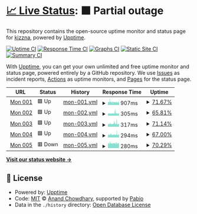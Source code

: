 # [📈 Live Status](https://kizzna.github.io/bovorn-mon): <!--live status--> **🟧 Partial outage**

This repository contains the open-source uptime monitor and status page for [kizzna](https://kizzna.github.io/bovorn-mon), powered by [Upptime](https://github.com/upptime/upptime).

[![Uptime CI](https://github.com/kizzna/bovorn-mon/workflows/Uptime%20CI/badge.svg)](https://github.com/kizzna/bovorn-mon/actions?query=workflow%3A%22Uptime+CI%22)
[![Response Time CI](https://github.com/kizzna/bovorn-mon/workflows/Response%20Time%20CI/badge.svg)](https://github.com/kizzna/bovorn-mon/actions?query=workflow%3A%22Response+Time+CI%22)
[![Graphs CI](https://github.com/kizzna/bovorn-mon/workflows/Graphs%20CI/badge.svg)](https://github.com/kizzna/bovorn-mon/actions?query=workflow%3A%22Graphs+CI%22)
[![Static Site CI](https://github.com/kizzna/bovorn-mon/workflows/Static%20Site%20CI/badge.svg)](https://github.com/kizzna/bovorn-mon/actions?query=workflow%3A%22Static+Site+CI%22)
[![Summary CI](https://github.com/kizzna/bovorn-mon/workflows/Summary%20CI/badge.svg)](https://github.com/kizzna/bovorn-mon/actions?query=workflow%3A%22Summary+CI%22)

With [Upptime](https://upptime.js.org), you can get your own unlimited and free uptime monitor and status page, powered entirely by a GitHub repository. We use [Issues](https://github.com/kizzna/bovorn-mon/issues) as incident reports, [Actions](https://github.com/kizzna/bovorn-mon/actions) as uptime monitors, and [Pages](https://kizzna.github.io/bovorn-mon) for the status page.

<!--start: status pages-->
<!-- This summary is generated by Upptime (https://github.com/upptime/upptime) -->
<!-- Do not edit this manually, your changes will be overwritten -->
<!-- prettier-ignore -->
| URL | Status | History | Response Time | Uptime |
| --- | ------ | ------- | ------------- | ------ |
| <img alt="" src="https://icons.duckduckgo.com/ip3/mon.watbovorn.org.ico" height="13"> [Mon 001](https://mon.watbovorn.org/10.0.9.1.txt) | 🟩 Up | [mon-001.yml](https://github.com/kizzna/bovorn-mon/commits/HEAD/history/mon-001.yml) | <details><summary><img alt="Response time graph" src="./graphs/mon-001/response-time-week.png" height="20"> 907ms</summary><br><a href="https://kizzna.github.io/bovorn-mon/history/mon-001"><img alt="Response time 907" src="https://img.shields.io/endpoint?url=https%3A%2F%2Fraw.githubusercontent.com%2Fkizzna%2Fbovorn-mon%2FHEAD%2Fapi%2Fmon-001%2Fresponse-time.json"></a><br><a href="https://kizzna.github.io/bovorn-mon/history/mon-001"><img alt="24-hour response time 907" src="https://img.shields.io/endpoint?url=https%3A%2F%2Fraw.githubusercontent.com%2Fkizzna%2Fbovorn-mon%2FHEAD%2Fapi%2Fmon-001%2Fresponse-time-day.json"></a><br><a href="https://kizzna.github.io/bovorn-mon/history/mon-001"><img alt="7-day response time 907" src="https://img.shields.io/endpoint?url=https%3A%2F%2Fraw.githubusercontent.com%2Fkizzna%2Fbovorn-mon%2FHEAD%2Fapi%2Fmon-001%2Fresponse-time-week.json"></a><br><a href="https://kizzna.github.io/bovorn-mon/history/mon-001"><img alt="30-day response time 907" src="https://img.shields.io/endpoint?url=https%3A%2F%2Fraw.githubusercontent.com%2Fkizzna%2Fbovorn-mon%2FHEAD%2Fapi%2Fmon-001%2Fresponse-time-month.json"></a><br><a href="https://kizzna.github.io/bovorn-mon/history/mon-001"><img alt="1-year response time 907" src="https://img.shields.io/endpoint?url=https%3A%2F%2Fraw.githubusercontent.com%2Fkizzna%2Fbovorn-mon%2FHEAD%2Fapi%2Fmon-001%2Fresponse-time-year.json"></a></details> | <details><summary><a href="https://kizzna.github.io/bovorn-mon/history/mon-001">71.67%</a></summary><a href="https://kizzna.github.io/bovorn-mon/history/mon-001"><img alt="All-time uptime 71.67%" src="https://img.shields.io/endpoint?url=https%3A%2F%2Fraw.githubusercontent.com%2Fkizzna%2Fbovorn-mon%2FHEAD%2Fapi%2Fmon-001%2Fuptime.json"></a><br><a href="https://kizzna.github.io/bovorn-mon/history/mon-001"><img alt="24-hour uptime 71.67%" src="https://img.shields.io/endpoint?url=https%3A%2F%2Fraw.githubusercontent.com%2Fkizzna%2Fbovorn-mon%2FHEAD%2Fapi%2Fmon-001%2Fuptime-day.json"></a><br><a href="https://kizzna.github.io/bovorn-mon/history/mon-001"><img alt="7-day uptime 71.67%" src="https://img.shields.io/endpoint?url=https%3A%2F%2Fraw.githubusercontent.com%2Fkizzna%2Fbovorn-mon%2FHEAD%2Fapi%2Fmon-001%2Fuptime-week.json"></a><br><a href="https://kizzna.github.io/bovorn-mon/history/mon-001"><img alt="30-day uptime 71.67%" src="https://img.shields.io/endpoint?url=https%3A%2F%2Fraw.githubusercontent.com%2Fkizzna%2Fbovorn-mon%2FHEAD%2Fapi%2Fmon-001%2Fuptime-month.json"></a><br><a href="https://kizzna.github.io/bovorn-mon/history/mon-001"><img alt="1-year uptime 71.67%" src="https://img.shields.io/endpoint?url=https%3A%2F%2Fraw.githubusercontent.com%2Fkizzna%2Fbovorn-mon%2FHEAD%2Fapi%2Fmon-001%2Fuptime-year.json"></a></details>
| <img alt="" src="https://icons.duckduckgo.com/ip3/mon.watbovorn.org.ico" height="13"> [Mon 002](https://mon.watbovorn.org/10.0.9.2.txt) | 🟩 Up | [mon-002.yml](https://github.com/kizzna/bovorn-mon/commits/HEAD/history/mon-002.yml) | <details><summary><img alt="Response time graph" src="./graphs/mon-002/response-time-week.png" height="20"> 305ms</summary><br><a href="https://kizzna.github.io/bovorn-mon/history/mon-002"><img alt="Response time 305" src="https://img.shields.io/endpoint?url=https%3A%2F%2Fraw.githubusercontent.com%2Fkizzna%2Fbovorn-mon%2FHEAD%2Fapi%2Fmon-002%2Fresponse-time.json"></a><br><a href="https://kizzna.github.io/bovorn-mon/history/mon-002"><img alt="24-hour response time 305" src="https://img.shields.io/endpoint?url=https%3A%2F%2Fraw.githubusercontent.com%2Fkizzna%2Fbovorn-mon%2FHEAD%2Fapi%2Fmon-002%2Fresponse-time-day.json"></a><br><a href="https://kizzna.github.io/bovorn-mon/history/mon-002"><img alt="7-day response time 305" src="https://img.shields.io/endpoint?url=https%3A%2F%2Fraw.githubusercontent.com%2Fkizzna%2Fbovorn-mon%2FHEAD%2Fapi%2Fmon-002%2Fresponse-time-week.json"></a><br><a href="https://kizzna.github.io/bovorn-mon/history/mon-002"><img alt="30-day response time 305" src="https://img.shields.io/endpoint?url=https%3A%2F%2Fraw.githubusercontent.com%2Fkizzna%2Fbovorn-mon%2FHEAD%2Fapi%2Fmon-002%2Fresponse-time-month.json"></a><br><a href="https://kizzna.github.io/bovorn-mon/history/mon-002"><img alt="1-year response time 305" src="https://img.shields.io/endpoint?url=https%3A%2F%2Fraw.githubusercontent.com%2Fkizzna%2Fbovorn-mon%2FHEAD%2Fapi%2Fmon-002%2Fresponse-time-year.json"></a></details> | <details><summary><a href="https://kizzna.github.io/bovorn-mon/history/mon-002">65.81%</a></summary><a href="https://kizzna.github.io/bovorn-mon/history/mon-002"><img alt="All-time uptime 65.81%" src="https://img.shields.io/endpoint?url=https%3A%2F%2Fraw.githubusercontent.com%2Fkizzna%2Fbovorn-mon%2FHEAD%2Fapi%2Fmon-002%2Fuptime.json"></a><br><a href="https://kizzna.github.io/bovorn-mon/history/mon-002"><img alt="24-hour uptime 65.81%" src="https://img.shields.io/endpoint?url=https%3A%2F%2Fraw.githubusercontent.com%2Fkizzna%2Fbovorn-mon%2FHEAD%2Fapi%2Fmon-002%2Fuptime-day.json"></a><br><a href="https://kizzna.github.io/bovorn-mon/history/mon-002"><img alt="7-day uptime 65.81%" src="https://img.shields.io/endpoint?url=https%3A%2F%2Fraw.githubusercontent.com%2Fkizzna%2Fbovorn-mon%2FHEAD%2Fapi%2Fmon-002%2Fuptime-week.json"></a><br><a href="https://kizzna.github.io/bovorn-mon/history/mon-002"><img alt="30-day uptime 65.81%" src="https://img.shields.io/endpoint?url=https%3A%2F%2Fraw.githubusercontent.com%2Fkizzna%2Fbovorn-mon%2FHEAD%2Fapi%2Fmon-002%2Fuptime-month.json"></a><br><a href="https://kizzna.github.io/bovorn-mon/history/mon-002"><img alt="1-year uptime 65.81%" src="https://img.shields.io/endpoint?url=https%3A%2F%2Fraw.githubusercontent.com%2Fkizzna%2Fbovorn-mon%2FHEAD%2Fapi%2Fmon-002%2Fuptime-year.json"></a></details>
| <img alt="" src="https://icons.duckduckgo.com/ip3/mon.watbovorn.org.ico" height="13"> [Mon 003](https://mon.watbovorn.org/10.0.9.3.txt) | 🟩 Up | [mon-003.yml](https://github.com/kizzna/bovorn-mon/commits/HEAD/history/mon-003.yml) | <details><summary><img alt="Response time graph" src="./graphs/mon-003/response-time-week.png" height="20"> 317ms</summary><br><a href="https://kizzna.github.io/bovorn-mon/history/mon-003"><img alt="Response time 317" src="https://img.shields.io/endpoint?url=https%3A%2F%2Fraw.githubusercontent.com%2Fkizzna%2Fbovorn-mon%2FHEAD%2Fapi%2Fmon-003%2Fresponse-time.json"></a><br><a href="https://kizzna.github.io/bovorn-mon/history/mon-003"><img alt="24-hour response time 317" src="https://img.shields.io/endpoint?url=https%3A%2F%2Fraw.githubusercontent.com%2Fkizzna%2Fbovorn-mon%2FHEAD%2Fapi%2Fmon-003%2Fresponse-time-day.json"></a><br><a href="https://kizzna.github.io/bovorn-mon/history/mon-003"><img alt="7-day response time 317" src="https://img.shields.io/endpoint?url=https%3A%2F%2Fraw.githubusercontent.com%2Fkizzna%2Fbovorn-mon%2FHEAD%2Fapi%2Fmon-003%2Fresponse-time-week.json"></a><br><a href="https://kizzna.github.io/bovorn-mon/history/mon-003"><img alt="30-day response time 317" src="https://img.shields.io/endpoint?url=https%3A%2F%2Fraw.githubusercontent.com%2Fkizzna%2Fbovorn-mon%2FHEAD%2Fapi%2Fmon-003%2Fresponse-time-month.json"></a><br><a href="https://kizzna.github.io/bovorn-mon/history/mon-003"><img alt="1-year response time 317" src="https://img.shields.io/endpoint?url=https%3A%2F%2Fraw.githubusercontent.com%2Fkizzna%2Fbovorn-mon%2FHEAD%2Fapi%2Fmon-003%2Fresponse-time-year.json"></a></details> | <details><summary><a href="https://kizzna.github.io/bovorn-mon/history/mon-003">71.14%</a></summary><a href="https://kizzna.github.io/bovorn-mon/history/mon-003"><img alt="All-time uptime 71.14%" src="https://img.shields.io/endpoint?url=https%3A%2F%2Fraw.githubusercontent.com%2Fkizzna%2Fbovorn-mon%2FHEAD%2Fapi%2Fmon-003%2Fuptime.json"></a><br><a href="https://kizzna.github.io/bovorn-mon/history/mon-003"><img alt="24-hour uptime 71.14%" src="https://img.shields.io/endpoint?url=https%3A%2F%2Fraw.githubusercontent.com%2Fkizzna%2Fbovorn-mon%2FHEAD%2Fapi%2Fmon-003%2Fuptime-day.json"></a><br><a href="https://kizzna.github.io/bovorn-mon/history/mon-003"><img alt="7-day uptime 71.14%" src="https://img.shields.io/endpoint?url=https%3A%2F%2Fraw.githubusercontent.com%2Fkizzna%2Fbovorn-mon%2FHEAD%2Fapi%2Fmon-003%2Fuptime-week.json"></a><br><a href="https://kizzna.github.io/bovorn-mon/history/mon-003"><img alt="30-day uptime 71.14%" src="https://img.shields.io/endpoint?url=https%3A%2F%2Fraw.githubusercontent.com%2Fkizzna%2Fbovorn-mon%2FHEAD%2Fapi%2Fmon-003%2Fuptime-month.json"></a><br><a href="https://kizzna.github.io/bovorn-mon/history/mon-003"><img alt="1-year uptime 71.14%" src="https://img.shields.io/endpoint?url=https%3A%2F%2Fraw.githubusercontent.com%2Fkizzna%2Fbovorn-mon%2FHEAD%2Fapi%2Fmon-003%2Fuptime-year.json"></a></details>
| <img alt="" src="https://icons.duckduckgo.com/ip3/mon.watbovorn.org.ico" height="13"> [Mon 004](https://mon.watbovorn.org/10.0.9.4.txt) | 🟩 Up | [mon-004.yml](https://github.com/kizzna/bovorn-mon/commits/HEAD/history/mon-004.yml) | <details><summary><img alt="Response time graph" src="./graphs/mon-004/response-time-week.png" height="20"> 294ms</summary><br><a href="https://kizzna.github.io/bovorn-mon/history/mon-004"><img alt="Response time 294" src="https://img.shields.io/endpoint?url=https%3A%2F%2Fraw.githubusercontent.com%2Fkizzna%2Fbovorn-mon%2FHEAD%2Fapi%2Fmon-004%2Fresponse-time.json"></a><br><a href="https://kizzna.github.io/bovorn-mon/history/mon-004"><img alt="24-hour response time 294" src="https://img.shields.io/endpoint?url=https%3A%2F%2Fraw.githubusercontent.com%2Fkizzna%2Fbovorn-mon%2FHEAD%2Fapi%2Fmon-004%2Fresponse-time-day.json"></a><br><a href="https://kizzna.github.io/bovorn-mon/history/mon-004"><img alt="7-day response time 294" src="https://img.shields.io/endpoint?url=https%3A%2F%2Fraw.githubusercontent.com%2Fkizzna%2Fbovorn-mon%2FHEAD%2Fapi%2Fmon-004%2Fresponse-time-week.json"></a><br><a href="https://kizzna.github.io/bovorn-mon/history/mon-004"><img alt="30-day response time 294" src="https://img.shields.io/endpoint?url=https%3A%2F%2Fraw.githubusercontent.com%2Fkizzna%2Fbovorn-mon%2FHEAD%2Fapi%2Fmon-004%2Fresponse-time-month.json"></a><br><a href="https://kizzna.github.io/bovorn-mon/history/mon-004"><img alt="1-year response time 294" src="https://img.shields.io/endpoint?url=https%3A%2F%2Fraw.githubusercontent.com%2Fkizzna%2Fbovorn-mon%2FHEAD%2Fapi%2Fmon-004%2Fresponse-time-year.json"></a></details> | <details><summary><a href="https://kizzna.github.io/bovorn-mon/history/mon-004">67.00%</a></summary><a href="https://kizzna.github.io/bovorn-mon/history/mon-004"><img alt="All-time uptime 67.00%" src="https://img.shields.io/endpoint?url=https%3A%2F%2Fraw.githubusercontent.com%2Fkizzna%2Fbovorn-mon%2FHEAD%2Fapi%2Fmon-004%2Fuptime.json"></a><br><a href="https://kizzna.github.io/bovorn-mon/history/mon-004"><img alt="24-hour uptime 67.00%" src="https://img.shields.io/endpoint?url=https%3A%2F%2Fraw.githubusercontent.com%2Fkizzna%2Fbovorn-mon%2FHEAD%2Fapi%2Fmon-004%2Fuptime-day.json"></a><br><a href="https://kizzna.github.io/bovorn-mon/history/mon-004"><img alt="7-day uptime 67.00%" src="https://img.shields.io/endpoint?url=https%3A%2F%2Fraw.githubusercontent.com%2Fkizzna%2Fbovorn-mon%2FHEAD%2Fapi%2Fmon-004%2Fuptime-week.json"></a><br><a href="https://kizzna.github.io/bovorn-mon/history/mon-004"><img alt="30-day uptime 67.00%" src="https://img.shields.io/endpoint?url=https%3A%2F%2Fraw.githubusercontent.com%2Fkizzna%2Fbovorn-mon%2FHEAD%2Fapi%2Fmon-004%2Fuptime-month.json"></a><br><a href="https://kizzna.github.io/bovorn-mon/history/mon-004"><img alt="1-year uptime 67.00%" src="https://img.shields.io/endpoint?url=https%3A%2F%2Fraw.githubusercontent.com%2Fkizzna%2Fbovorn-mon%2FHEAD%2Fapi%2Fmon-004%2Fuptime-year.json"></a></details>
| <img alt="" src="https://icons.duckduckgo.com/ip3/mon.watbovorn.org.ico" height="13"> [Mon 005](https://mon.watbovorn.org/10.0.9.5.txt) | 🟥 Down | [mon-005.yml](https://github.com/kizzna/bovorn-mon/commits/HEAD/history/mon-005.yml) | <details><summary><img alt="Response time graph" src="./graphs/mon-005/response-time-week.png" height="20"> 280ms</summary><br><a href="https://kizzna.github.io/bovorn-mon/history/mon-005"><img alt="Response time 280" src="https://img.shields.io/endpoint?url=https%3A%2F%2Fraw.githubusercontent.com%2Fkizzna%2Fbovorn-mon%2FHEAD%2Fapi%2Fmon-005%2Fresponse-time.json"></a><br><a href="https://kizzna.github.io/bovorn-mon/history/mon-005"><img alt="24-hour response time 280" src="https://img.shields.io/endpoint?url=https%3A%2F%2Fraw.githubusercontent.com%2Fkizzna%2Fbovorn-mon%2FHEAD%2Fapi%2Fmon-005%2Fresponse-time-day.json"></a><br><a href="https://kizzna.github.io/bovorn-mon/history/mon-005"><img alt="7-day response time 280" src="https://img.shields.io/endpoint?url=https%3A%2F%2Fraw.githubusercontent.com%2Fkizzna%2Fbovorn-mon%2FHEAD%2Fapi%2Fmon-005%2Fresponse-time-week.json"></a><br><a href="https://kizzna.github.io/bovorn-mon/history/mon-005"><img alt="30-day response time 280" src="https://img.shields.io/endpoint?url=https%3A%2F%2Fraw.githubusercontent.com%2Fkizzna%2Fbovorn-mon%2FHEAD%2Fapi%2Fmon-005%2Fresponse-time-month.json"></a><br><a href="https://kizzna.github.io/bovorn-mon/history/mon-005"><img alt="1-year response time 280" src="https://img.shields.io/endpoint?url=https%3A%2F%2Fraw.githubusercontent.com%2Fkizzna%2Fbovorn-mon%2FHEAD%2Fapi%2Fmon-005%2Fresponse-time-year.json"></a></details> | <details><summary><a href="https://kizzna.github.io/bovorn-mon/history/mon-005">70.29%</a></summary><a href="https://kizzna.github.io/bovorn-mon/history/mon-005"><img alt="All-time uptime 70.29%" src="https://img.shields.io/endpoint?url=https%3A%2F%2Fraw.githubusercontent.com%2Fkizzna%2Fbovorn-mon%2FHEAD%2Fapi%2Fmon-005%2Fuptime.json"></a><br><a href="https://kizzna.github.io/bovorn-mon/history/mon-005"><img alt="24-hour uptime 70.29%" src="https://img.shields.io/endpoint?url=https%3A%2F%2Fraw.githubusercontent.com%2Fkizzna%2Fbovorn-mon%2FHEAD%2Fapi%2Fmon-005%2Fuptime-day.json"></a><br><a href="https://kizzna.github.io/bovorn-mon/history/mon-005"><img alt="7-day uptime 70.29%" src="https://img.shields.io/endpoint?url=https%3A%2F%2Fraw.githubusercontent.com%2Fkizzna%2Fbovorn-mon%2FHEAD%2Fapi%2Fmon-005%2Fuptime-week.json"></a><br><a href="https://kizzna.github.io/bovorn-mon/history/mon-005"><img alt="30-day uptime 70.29%" src="https://img.shields.io/endpoint?url=https%3A%2F%2Fraw.githubusercontent.com%2Fkizzna%2Fbovorn-mon%2FHEAD%2Fapi%2Fmon-005%2Fuptime-month.json"></a><br><a href="https://kizzna.github.io/bovorn-mon/history/mon-005"><img alt="1-year uptime 70.29%" src="https://img.shields.io/endpoint?url=https%3A%2F%2Fraw.githubusercontent.com%2Fkizzna%2Fbovorn-mon%2FHEAD%2Fapi%2Fmon-005%2Fuptime-year.json"></a></details>

<!--end: status pages-->

[**Visit our status website →**](https://kizzna.github.io/bovorn-mon)

## 📄 License

- Powered by: [Upptime](https://github.com/upptime/upptime)
- Code: [MIT](./LICENSE) © [Anand Chowdhary](https://anandchowdhary.com), supported by [Pabio](https://pabio.com)
- Data in the `./history` directory: [Open Database License](https://opendatacommons.org/licenses/odbl/1-0/)
